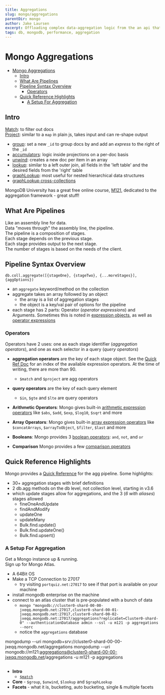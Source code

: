 ```yaml
---
title: Aggregations
slug: mongo/aggregations
parentDir: mongo
author: Jake Laursen
excerpt: Offloading complex data-aggregation logic from the an api that consumes mongo directly to the db with tools like matching, projecting, grouping, unwinding arrays, looping up content between collections, facets, and more
tags: db, mongodb, performance, aggregation
---
```


# Mongo Aggregations

- [Mongo Aggregations](#mongo-aggregations)
  - [Intro](#intro)
  - [What Are Pipelines](#what-are-pipelines)
  - [Pipeline Syntax Overview](#pipeline-syntax-overview)
    - [Operators](#operators)
  - [Quick Reference Highlights](#quick-reference-highlights)
    - [A Setup For Aggregation](#a-setup-for-aggregation)

## Intro

[Match](/mongo/aggregations/match): to filter out docs  
[Project](/mongo/aggregations/project): similar to a `map` in plain js, takes input and can re-shape output

- [group](/mongo/aggregations/group): set a new `_id` to group docs by and add an _express_ to the right of the `_id`
- [accumulators](/mongo/aggregations/acc-with-project): logic inside projections on a per-doc basis
- [unwind](/mongo/aggregations/unwind): creates a new doc per item in an array
- [lookup](/mongo/aggregations/lookup): similar to a left outer join, all fields in the 'left table' and the desired fields from the 'right' table
- [graphLookup](/mongo/aggregations/graph-lookup): most useful for nested hierarchical data structures
- [graphLookup cross-collections](/mongo/aggregations/graph-lookup-cross-coll)

MongoDB University has a great free online course, [M121](https://university.mongodb.com/courses/M121/about), dedicated to the aggregation framework - great stuff!

## What Are Pipelines

Like an assembly line for data.  
Data "moves through" the assembly line, the pipeline.  
The pipeline is a composition of stages.  
Each stage depends on the previous stage.  
Each stage provides output to the next stage.  
The number of stages is based on the needs of the client.

## Pipeline Syntax Overview

`db.coll.aggregate([{stageOne}, {stageTwo}, {...moreStages}], {aggOptions})`

- an `aggregate` keyword/method on the collection
- aggregate takes an array followed by an object
  - the array is a list of aggregation stages
  - the object is a key/val pair of options for the pipeline
- each stage has 2 parts: Operator (_operator expressions_) and Arguments. Sometimes this is noted in [expression objects](https://docs.mongodb.com/manual/meta/aggregation-quick-reference/#expression-objects), as well as [operator expressions](https://docs.mongodb.com/manual/meta/aggregation-quick-reference/#operator-expressions)

### Operators

Operators have 2 uses: one as each stage identifier (_aggregation operators_), and one as each selector in a query (_query operators_)

- **aggregation operators** are the key of each stage object. See the [Quick Ref Doc](https://docs.mongodb.com/manual/meta/aggregation-quick-reference/#index-of-expression-operators) for an index of the available expression operators. At the time of writing, there are more than 90.
  - `$match` and `$project` are agg operators
- **query operators** are the key of each query element

  - `$in`, `$gte` and `$lte` are query operators

- **Arithmetic Operators**: Mongo gives built-in [arithmetic expression operators](https://docs.mongodb.com/manual/meta/aggregation-quick-reference/#arithmetic-expression-operators) like `$abs`, `$add`, `$exp`, `$log10`, `$sqrt` and more
- **Array Operators**: Mongo gives built-in [array expression operators](https://docs.mongodb.com/manual/meta/aggregation-quick-reference/#arithmetic-expression-operators) like `$concatArrays`, `$arrayToObject`, `$filter`, `$last` and more
- **Booleans**: Mongo provides 3 [boolean operators](https://docs.mongodb.com/manual/meta/aggregation-quick-reference/#arithmetic-expression-operators): `and`, `not`, and `or`
- **Comparison** Mongo provides a few [comparison operators](https://docs.mongodb.com/manual/meta/aggregation-quick-reference/#arithmetic-expression-operators)

## Quick Reference Highlights

Mongo provides a [Quick Reference](https://docs.mongodb.com/manual/meta/aggregation-quick-reference/) for the agg pipeline. Some highlights:

- 30+ aggregation stages with brief definitions
- 2 db.agg methods on the db level, not collection level, starting in v3.6
- which update stages allow for aggregations, and the 3 (_6 with aliases_) stages allowed
  - fineOneAndUpdate
  - findAndModify
  - updateOne
  - updateMany
  - Bulk.find.update()
  - Bulk.find.updateOne()
  - Bulk.find.upsert()

### A Setup For Aggregation

Get a Mongo instance up & running.  
Sign up for Mongo Atlas.

- A 64Bit OS
- Make a TCP Connection to 27017
  - try visiting `portquiz.net:27017` to see if that port is available on your machine
- install mongodb enterprise on the machine
- connect to an atlas cluster that is pre-populated with a bunch of data
  - `mongo "mongodb://cluster0-shard-00-00-jxeqq.mongodb.net:27017,cluster0-shard-00-01-jxeqq.mongodb.net:27017,cluster0-shard-00-02-jxeqq.mongodb.net:27017/aggregations?replicaSet=Cluster0-shard-0" --authenticationDatabase admin --ssl -u m121 -p aggregations --norc`
  - notice the `aggregations` database

mongodump --uri mongodb+srv://cluster0-shard-00-00-jxeqq.mongodb.net/aggregations
mongodump --uri mongodb://m121:aggregations@cluster0-shard-00-00-jxeqq.mongodb.net/aggregations
-u m121 -p aggregations

##

- **Intro**
  - [`$match`](/mongo/aggregations/match)
- **Core** - `$group`, `$unwind`, `$lookup` and `$graphLookup`
- **Facets** - what it is, bucketing, auto bucketing, single & multiple facets
